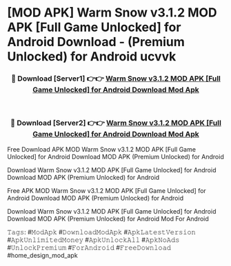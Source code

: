 # [MOD APK] Warm Snow v3.1.2 MOD APK [Full Game Unlocked] for Android Download - (Premium Unlocked) for Android ucvvk



<div align="center">
<h3>🔴 Download [Server1] 👉👉 <a href="https://momento.my/?title=Warm_Snow_v3.1.2_MOD_APK_[Full_Game_Unlocked]_for_Android_Download">Warm Snow v3.1.2 MOD APK [Full Game Unlocked] for Android Download Mod Apk</a></h3><br>

<h3>🔴 Download [Server2] 👉👉 <a href="https://momento.my/?title=Warm_Snow_v3.1.2_MOD_APK_[Full_Game_Unlocked]_for_Android_Download">Warm Snow v3.1.2 MOD APK [Full Game Unlocked] for Android Download Mod Apk</a></h3>
</div>



Free Download APK MOD Warm Snow v3.1.2 MOD APK [Full Game Unlocked] for Android Download MOD APK (Premium Unlocked) for Android

Download Warm Snow v3.1.2 MOD APK [Full Game Unlocked] for Android Download MOD APK (Premium Unlocked) for Android

Free APK MOD Warm Snow v3.1.2 MOD APK [Full Game Unlocked] for Android Download MOD APK (Premium Unlocked) for Android

Download Warm Snow v3.1.2 MOD APK [Full Game Unlocked] for Android Download MOD APK (Premium Unlocked) for Android Mod For Android

𝚃𝚊𝚐𝚜: #𝙼𝚘𝚍𝙰𝚙𝚔 #𝙳𝚘𝚠𝚗𝚕𝚘𝚊𝚍𝙼𝚘𝚍𝙰𝚙𝚔 #𝙰𝚙𝚔𝙻𝚊𝚝𝚎𝚜𝚝𝚅𝚎𝚛𝚜𝚒𝚘𝚗 #𝙰𝚙𝚔𝚄𝚗𝚕𝚒𝚖𝚒𝚝𝚎𝚍𝙼𝚘𝚗𝚎𝚢 #𝙰𝚙𝚔𝚄𝚗𝚕𝚘𝚌𝚔𝙰𝚕𝚕 #𝙰𝚙𝚔𝙽𝚘𝙰𝚍𝚜 #𝚄𝚗𝚕𝚘𝚌𝚔𝙿𝚛𝚎𝚖𝚒𝚞𝚖 #𝙵𝚘𝚛𝙰𝚗𝚍𝚛𝚘𝚒𝚍 #𝙵𝚛𝚎𝚎𝙳𝚘𝚠𝚗𝚕𝚘𝚊𝚍 #home_design_mod_apk
